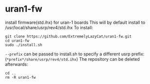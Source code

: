 # uran1-fw
install firmware(std.ihx) for uran-1 boards
This will by default install to /usr/local/share/usrp/rev4/std.ihx
To install:
```
git clone https://github.com/ExtremelyLazyCat/uran1-fw.git
cd uran1-fw
sudo ./install.sh
```
```--prefix``` can be passed to install.sh to specify a different usrp prefix:
(```*prefix*/share/usrp/rev4/std.ihx```)
The repository can be deleted afterwards:
```
cd ..
rm -R uran1-fw
```

